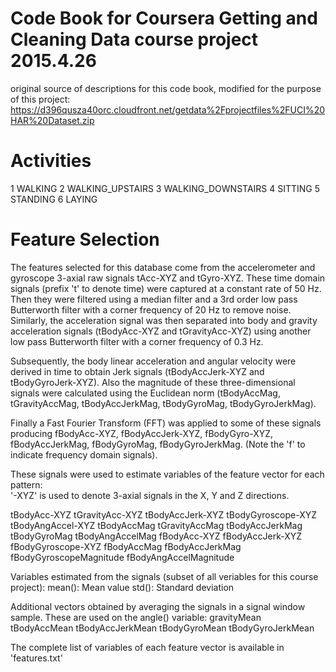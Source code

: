 Code Book for Coursera Getting and Cleaning Data course project 2015.4.26
=================

original source of descriptions for this code book, modified for the purpose of this project: https://d396qusza40orc.cloudfront.net/getdata%2Fprojectfiles%2FUCI%20HAR%20Dataset.zip

Activities
=================
1 WALKING
2 WALKING_UPSTAIRS
3 WALKING_DOWNSTAIRS
4 SITTING
5 STANDING
6 LAYING

Feature Selection 
=================

The features selected for this database come from the accelerometer and gyroscope 3-axial raw signals tAcc-XYZ and tGyro-XYZ. These time domain signals (prefix 't' to denote time) were captured at a constant rate of 50 Hz. Then they were filtered using a median filter and a 3rd order low pass Butterworth filter with a corner frequency of 20 Hz to remove noise. Similarly, the acceleration signal was then separated into body and gravity acceleration signals (tBodyAcc-XYZ and tGravityAcc-XYZ) using another low pass Butterworth filter with a corner frequency of 0.3 Hz. 

Subsequently, the body linear acceleration and angular velocity were derived in time to obtain Jerk signals (tBodyAccJerk-XYZ and tBodyGyroJerk-XYZ). Also the magnitude of these three-dimensional signals were calculated using the Euclidean norm (tBodyAccMag, tGravityAccMag, tBodyAccJerkMag, tBodyGyroMag, tBodyGyroJerkMag). 

Finally a Fast Fourier Transform (FFT) was applied to some of these signals producing fBodyAcc-XYZ, fBodyAccJerk-XYZ, fBodyGyro-XYZ, fBodyAccJerkMag, fBodyGyroMag, fBodyGyroJerkMag. (Note the 'f' to indicate frequency domain signals). 

These signals were used to estimate variables of the feature vector for each pattern:  
'-XYZ' is used to denote 3-axial signals in the X, Y and Z directions.

tBodyAcc-XYZ
tGravityAcc-XYZ
tBodyAccJerk-XYZ
tBodyGyroscope-XYZ
tBodyAngAccel-XYZ
tBodyAccMag
tGravityAccMag
tBodyAccJerkMag
tBodyGyroMag
tBodyAngAccelMag
fBodyAcc-XYZ
fBodyAccJerk-XYZ
fBodyGyroscope-XYZ
fBodyAccMag
fBodyAccJerkMag
fBodyGyroscopeMagnitude
fBodyAngAccelMagnitude

Variables estimated from the signals (subset of all veriables for this course project):
mean(): Mean value
std(): Standard deviation

Additional vectors obtained by averaging the signals in a signal window sample. These are used on the angle() variable:
gravityMean
tBodyAccMean
tBodyAccJerkMean
tBodyGyroMean
tBodyGyroJerkMean

The complete list of variables of each feature vector is available in 'features.txt'
